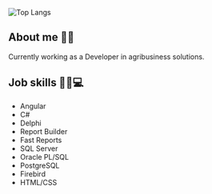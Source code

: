 
![Top Langs](https://github-readme-stats.vercel.app/api/top-langs/?username=brunodalcin&layout=compact&theme=dark) 
### <h2>About me 👨‍🦰</h2>
Currently working as a Developer in agribusiness solutions.
### <h2>Job skills 👨‍💻💻</h2> 
- Angular
- C#
- Delphi
- Report Builder
- Fast Reports
- SQL Server
- Oracle PL/SQL
- PostgreSQL
- Firebird
- HTML/CSS

  




  

